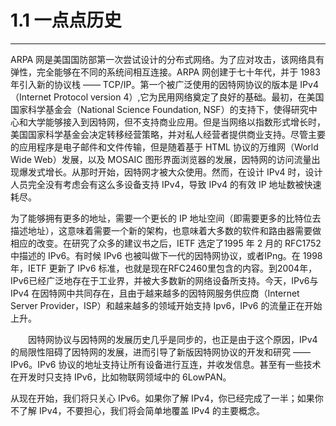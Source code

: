 # 1.1 一点点历史
-----------

ARPA 网是美国国防部第一次尝试设计的分布式网络。为了应对攻击，该网络具有弹性，完全能够在不同的系统间相互连接。ARPA 网创建于七十年代，并于 1983 年引入新的协议栈 —— TCP/IP。第一个被广泛使用的因特网协议的版本是 IPv4（Internet Protocol version 4）,它为民用网络奠定了良好的基础。最初，在美国国家科学基金会（National Science Foundation, NSF）的支持下，使得研究中心和大学能够接入到因特网，但不支持商业应用。但是当网络以指数形式增长时，美国国家科学基金会决定转移经营策略，并对私人经营者提供商业支持。尽管主要的应用程序是电子邮件和文件传输，但是随着基于 HTML 协议的万维网（World Wide Web）发展，以及 MOSAIC 图形界面浏览器的发展，因特网的访问流量出现爆发式增长。从那时开始，因特网才被大众使用。然而，在设计 IPv4 时，设计人员完全没有考虑会有这么多设备支持 IPv4，导致 IPv4 的有效 IP 地址数被快速耗尽。

为了能够拥有更多的地址，需要一个更长的 IP 地址空间（即需要更多的比特位去描述地址），这意味着需要一个新的架构，也意味着大多数的软件和路由器需要做相应的改变。在研究了众多的建议书之后，IETF 选定了1995 年 2 月的 RFC1752 中描述的 IPv6。有时候 IPv6 也被叫做下一代的因特网协议，或者IPng。在 1998 年，IETF 更新了 IPv6 标准，也就是现在RFC2460里包含的内容。到2004年，IPv6已经广泛地存在于工业界，并被大多数新的网络设备所支持。今天，IPv6与 IPv4 在因特网中共同存在，且由于越来越多的因特网服务供应商（Internet Server Provider，ISP）和越来越多的领域开始支持 Ipv6，IPv6 的流量正在开始上升。

　　因特网协议与因特网的发展历史几乎是同步的，也正是由于这个原因，IPv4 的局限性阻碍了因特网的发展，进而引导了新版因特网协议的开发和研究 —— IPv6。IPv6 协议的地址支持让所有设备进行互连，并收发信息。甚至有一些技术在开发时只支持 IPv6，比如物联网领域中的 6LowPAN。

从现在开始，我们将只关心 IPv6。如果你了解 IPv4，你已经完成了一半；如果你不了解 IPv4，不要担心，我们将会简单地覆盖 IPv4 的主要概念。

